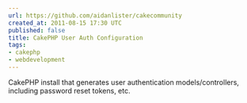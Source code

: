 ```yaml
---
url: https://github.com/aidanlister/cakecommunity
created_at: 2011-08-15 17:30 UTC
published: false
title: CakePHP User Auth Configuration
tags:
- cakephp
- webdevelopment
---
```


CakePHP install that generates user authentication models/controllers, including password reset tokens, etc.
